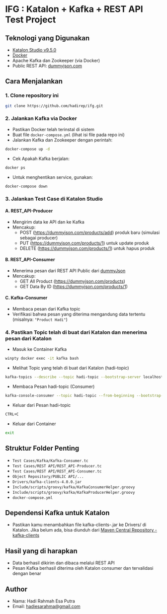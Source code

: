 # IFG : Katalon + Kafka + REST API Test Project

## Teknologi yang Digunakan
- [Katalon Studio v9.5.0](https://www.katalon.com/)
- [Docker](https://www.docker.com/products/docker-desktop/)
- Apache Kafka dan Zookeeper (via Docker)  
- Public REST API: [dummyjson.com](https://dummyjson.com/)

## Cara Menjalankan
### 1. **Clone repository ini**
```bash
git clone https://github.com/hadirep/ifg.git
```
### 2. **Jalankan Kafka via Docker**
- Pastikan Docker telah terinstal di sistem
- Buat file `docker-compose.yml` (lihat isi file pada repo ini)
- Jalankan Kafka dan Zookeeper dengan perintah:
```bash
docker-compose up -d
```
- Cek Apakah Kafka berjalan:
```bash
docker ps
```
- Untuk menghentikan service, gunakan:
```bash
docker-compose down
```
### 3. **Jalankan Test Case di Katalon Studio**
#### A. REST_API-Producer
- Mengirim data ke API dan ke Kafka
- Mencakup:
  - POST (https://dummyjson.com/products/add) produk baru (simulasi sebagai producer)
  - PUT (https://dummyjson.com/products/1) untuk update produk
  - DELETE (https://dummyjson.com/products/1) untuk hapus produk
#### B. REST_API-Consumer
- Menerima pesan dari REST API Public dari [dummyJson](https://dummyjson.com/)
- Mencakup:
  - GET All Product (https://dummyjson.com/products)
  - GET Data By ID (https://dummyjson.com/products/1)
#### C. Kafka-Consumer
- Membaca pesan dari Kafka topic
- Verifikasi bahwa pesan yang diterima mengandung data tertentu (misalnya: `"Product Hadi"`)
  
### 4. **Pastikan Topic telah di buat dari Katalon dan menerima pesan dari Katalon**
- Masuk ke Container Kafka
```bash
winpty docker exec -it kafka bash
```
- Melihat Topic yang telah di buat dari Katalon (hadi-topic)
```bash
kafka-topics --describe --topic hadi-topic --bootstrap-server localhost:9092
```
- Membaca Pesan hadi-topic (Consumer)
```bash
kafka-console-consumer --topic hadi-topic --from-beginning --bootstrap-server localhost:9092
```
- Keluar dari Pesan hadi-topic
```bash
CTRL+C
```
- Keluar dari Container
```bash
exit
```

## Struktur Folder Penting
- `Test Cases/Kafka/Kafka-Consumer.tc`  
- `Test Cases/REST API/REST_API-Producer.tc`
- `Test Cases/REST API/REST_API-Consumer.tc`
- `Object Repository/PUBLIC API/...`
- `Drivers/kafka-clients-4.0.0.jar`
- `Include/scripts/groovy/kafka/KafkaConsumerHelper.groovy`
- `Include/scripts/groovy/kafka/KafkaProducerHelper.groovy`  
- `docker-compose.yml`

## Dependensi Kafka untuk Katalon
- Pastikan kamu menambahkan file kafka-clients-<versi>.jar ke Drivers/ di Katalon. Jika belum ada, bisa diunduh dari [Maven Central Repository - kafka-clients](https://central.sonatype.com/artifact/org.apache.kafka/kafka-clients/versions)

## Hasil yang di harapkan
- Data berhasil dikirim dan dibaca melalui REST API
- Pesan Kafka berhasil diterima oleh Katalon consumer dan tervalidasi dengan benar

## Author
- Nama: Hadi Rahmah Esa Putra
- Email: hadiesarahma@gmail.com
